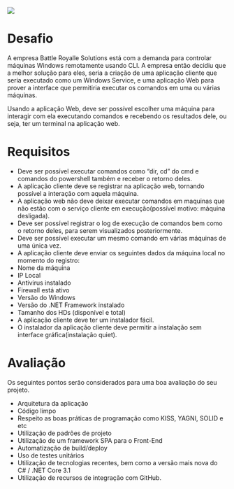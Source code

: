 ![](https://lh3.googleusercontent.com/-SjJCP2AntwI/XoYRxI-hBjI/AAAAAAAABA4/bFi0th7AKGgQFVIOB8L-GiWSZriYhI6MgCK8BGAsYHg/s0/2020-04-02.png)

# Desafio
A empresa Battle Royalle Solutions está com a demanda para controlar máquinas Windows remotamente usando CLI.
A empresa então decidiu que a melhor solução para eles, seria a criação de uma aplicação cliente que seria executado como um Windows Service, e uma aplicação Web para prover a interface que permitiria executar os comandos em uma ou várias máquinas.

Usando a aplicação Web, deve ser possível escolher uma máquina para interagir com ela executando comandos e recebendo os resultados dele, ou seja, ter um terminal na aplicação web.

# Requisitos

- Deve ser possível executar comandos como “dir, cd” do cmd e comandos do powershell também e receber o retorno deles.
- A aplicação cliente deve se registrar na aplicação web, tornando possível a interação com aquela máquina.
- A aplicação web não deve deixar executar comandos em maquinas que não estão com o serviço cliente em execução(possível motivo: máquina desligada).
- Deve ser possível registrar o log de execução de comandos bem como o retorno deles, para serem visualizados posteriormente.
- Deve ser possível executar um mesmo comando em várias máquinas de uma única vez.
- A aplicação cliente deve enviar os seguintes dados da máquina local no momento do registro:
- Nome da máquina
- IP Local
- Antivirus instalado
- Firewall está ativo
- Versão do Windows
- Versão do .NET Framework instalado
- Tamanho dos HDs (disponível e total)
- A aplicação cliente deve ter um instalador fácil.
- O instalador da aplicação cliente deve permitir a instalação sem interface gráfica(instalação quiet).

# Avaliação

Os seguintes pontos serão considerados para uma boa avaliação do seu projeto.

- Arquitetura da aplicação
- Código limpo
- Respeito as boas práticas de programação como KISS, YAGNI, SOLID e etc
- Utilização de padrões de projeto
- Utilização de um framework SPA para o Front-End
- Automatização de build/deploy
- Uso de testes unitários
- Utilização de tecnologias recentes, bem como a versão mais nova do C# / .NET Core 3.1
- Utilização de recursos de integração com GitHub.
